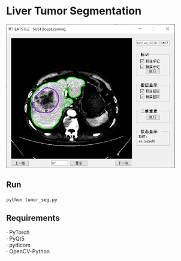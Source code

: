 # Liver Tumor Segmentation  
<img src="img/UI.png" alt="UI" width="450"/>  

## Run  
`python tumor_seg.py`

## Requirements
· PyTorch  
· PyQt5  
· pydicom  
· OpenCV-Python
